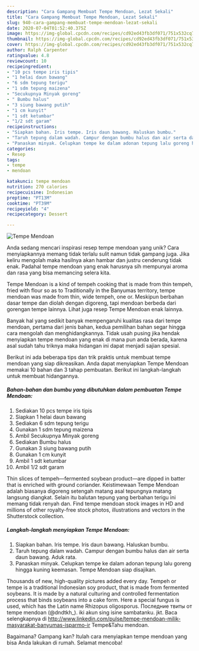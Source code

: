 ```yaml
---
description: "Cara Gampang Membuat Tempe Mendoan, Lezat Sekali"
title: "Cara Gampang Membuat Tempe Mendoan, Lezat Sekali"
slug: 940-cara-gampang-membuat-tempe-mendoan-lezat-sekali
date: 2020-07-04T01:52:40.375Z
image: https://img-global.cpcdn.com/recipes/cd92ed43fb3df071/751x532cq70/tempe-mendoan-foto-resep-utama.jpg
thumbnail: https://img-global.cpcdn.com/recipes/cd92ed43fb3df071/751x532cq70/tempe-mendoan-foto-resep-utama.jpg
cover: https://img-global.cpcdn.com/recipes/cd92ed43fb3df071/751x532cq70/tempe-mendoan-foto-resep-utama.jpg
author: Ralph Carpenter
ratingvalue: 4.8
reviewcount: 10
recipeingredient:
- "10 pcs tempe iris tipis"
- "1 helai daun bawang"
- "6 sdm tepung terigu"
- "1 sdm tepung maizena"
- "Secukupnya Minyak goreng"
- " Bumbu halus"
- "3 siung bawang putih"
- "1 cm kunyit"
- "1 sdt ketumbar"
- "1/2 sdt garam"
recipeinstructions:
- "Siapkan bahan. Iris tempe. Iris daun bawang. Haluskan bumbu."
- "Taruh tepung dalam wadah. Campur dengan bumbu halus dan air serta daun bawang. Aduk rata."
- "Panaskan minyak. Celupkan tempe ke dalam adonan tepung lalu goreng hingga kuning keemasan. Tempe Mendoan siap disajikan."
categories:
- Resep
tags:
- tempe
- mendoan

katakunci: tempe mendoan 
nutrition: 270 calories
recipecuisine: Indonesian
preptime: "PT13M"
cooktime: "PT39M"
recipeyield: "4"
recipecategory: Dessert

---
```



![Tempe Mendoan](https://img-global.cpcdn.com/recipes/cd92ed43fb3df071/751x532cq70/tempe-mendoan-foto-resep-utama.jpg)

Anda sedang mencari inspirasi resep tempe mendoan yang unik? Cara menyiapkannya memang tidak terlalu sulit namun tidak gampang juga. Jika keliru mengolah maka hasilnya akan hambar dan justru cenderung tidak enak. Padahal tempe mendoan yang enak harusnya sih mempunyai aroma dan rasa yang bisa memancing selera kita.

Tempe Mendoan is a kind of tempeh cooking that is made from thin tempeh, fried with flour so as to Traditionally in the Banyumas territory, tempe mendoan was made from thin, wide tempeh, one or. Meskipun berbahan dasar tempe dan diolah dengan digoreng, tapi mendoan berbeda dari gorengan tempe lainnya. Lihat juga resep Tempe Mendoan enak lainnya.

Banyak hal yang sedikit banyak mempengaruhi kualitas rasa dari tempe mendoan, pertama dari jenis bahan, kedua pemilihan bahan segar hingga cara mengolah dan menghidangkannya. Tidak usah pusing jika hendak menyiapkan tempe mendoan yang enak di mana pun anda berada, karena asal sudah tahu triknya maka hidangan ini dapat menjadi sajian spesial.


Berikut ini ada beberapa tips dan trik praktis untuk membuat tempe mendoan yang siap dikreasikan. Anda dapat menyiapkan Tempe Mendoan memakai 10 bahan dan 3 tahap pembuatan. Berikut ini langkah-langkah untuk membuat hidangannya.

<!--inarticleads1-->

##### Bahan-bahan dan bumbu yang dibutuhkan dalam pembuatan Tempe Mendoan:

1. Sediakan 10 pcs tempe iris tipis
1. Siapkan 1 helai daun bawang
1. Sediakan 6 sdm tepung terigu
1. Gunakan 1 sdm tepung maizena
1. Ambil Secukupnya Minyak goreng
1. Sediakan  Bumbu halus
1. Gunakan 3 siung bawang putih
1. Gunakan 1 cm kunyit
1. Ambil 1 sdt ketumbar
1. Ambil 1/2 sdt garam


Thin slices of tempeh—fermented soybean product—are dipped in batter that is enriched with ground coriander. Keistimewaan Tempe Mendoan adalah biasanya digoreng setengah matang asal tepungnya matang langsung diangkat. Selain itu balutan tepung yang berbahan terigu ini memang tidak renyah dan. Find tempe mendoan stock images in HD and millions of other royalty-free stock photos, illustrations and vectors in the Shutterstock collection. 

<!--inarticleads2-->

##### Langkah-langkah menyiapkan Tempe Mendoan:

1. Siapkan bahan. Iris tempe. Iris daun bawang. Haluskan bumbu.
1. Taruh tepung dalam wadah. Campur dengan bumbu halus dan air serta daun bawang. Aduk rata.
1. Panaskan minyak. Celupkan tempe ke dalam adonan tepung lalu goreng hingga kuning keemasan. Tempe Mendoan siap disajikan.


Thousands of new, high-quality pictures added every day. Tempeh or tempe is a traditional Indonesian soy product, that is made from fermented soybeans. It is made by a natural culturing and controlled fermentation process that binds soybeans into a cake form. Here a special fungus is used, which has the Latin name Rhizopus oligosporus. Последние твиты от tempe mendoan (@dndtkh_). iki akun sing isine sambatanku. jkt. Baca selengkapnya di http://www.linkedin.com/pulse/tempe-mendoan-milik-masyarakat-banyumas-isparmo-ir Tempe&amp;Tahu mendoan. 

Bagaimana? Gampang kan? Itulah cara menyiapkan tempe mendoan yang bisa Anda lakukan di rumah. Selamat mencoba!
